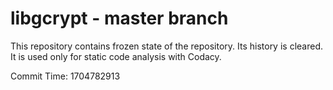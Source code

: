 # libgcrypt - master branch

This repository contains frozen state of the repository.
Its history is cleared. It is used only for static code
analysis with Codacy.

Commit Time: 1704782913